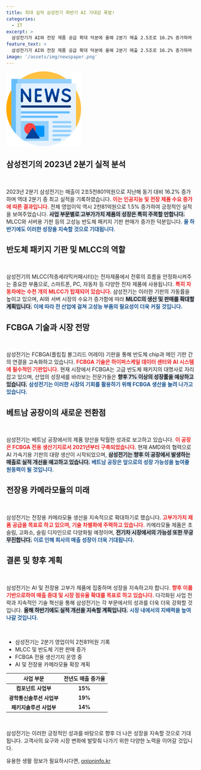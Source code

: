 ```yaml
---
title: 최대 실적 삼성전기 하반기 AI 기대감 폭발!
categories:
  - IT
excerpt: >
  삼성전기가 AI와 전장 제품 공급 확대 덕분에 올해 2분기 매출 2.5조로 16.2% 증가하며 사상 최고의 실적을 기록했습니다. 하반기에도 FCBGA와 MLCC 제품 공급 강화로 성장이 이어질 전망입니다.
feature_text: >
  삼성전기가 AI와 전장 제품 공급 확대 덕분에 올해 2분기 매출 2.5조로 16.2% 증가하며 사상 최고의 실적을 기록했습니다. 하반기에도 FCBGA와 MLCC 제품 공급 강화로 성장이 이어질 전망입니다.
image: '/assets/img/newspaper.png'
---
```


<p><img src="/assets/img/newspaper.png" alt="kimp 속보" /></p>

<h2 data-ke-size="size26">삼성전기의 2023년 2분기 실적 분석</h2>

<p data-ke-size="size16">&nbsp;</p> 

<p>2023년 2분기 삼성전기는 매출이 2조5천801억원으로 지난해 동기 대비 16.2% 증가하며 역대 2분기 중 최고 실적을 기록하였습니다. <b><span style="color: #ee2323;">이는 인공지능 및 전장 제품 수요 증가에 따른 결과입니다.</span></b> 전체 영업이익 역시 2천81억원으로 1.5% 증가하여 긍정적인 실적을 보여주었습니다. <b><span style="background-color: #21538527;">사업 부문별로 고부가가치 제품의 성장은 특히 주목할 만합니다.</span></b> MLCC와 서버용 기판 등의 고성능 반도체 패키지 기판 판매가 증가한 덕분입니다. <b><span style="color: #1a5490;">올 하반기에도 이러한 성장을 지속할 것으로 기대됩니다.</span></b></p>

<h2 data-ke-size="size26">반도체 패키지 기판 및 MLCC의 역할</h2>

<p data-ke-size="size16">&nbsp;</p> 

<p>삼성전기의 MLCC(적층세라믹커패시터)는 전자제품에서 전류의 흐름을 안정화시켜주는 중요한 부품으로, 스마트폰, PC, 자동차 등 다양한 전자 제품에 사용됩니다. <b><span style="color: #ee2323;">특히 자동차에는 수천 개의 MLCC가 탑재되어 있습니다.</span></b> 삼성전기는 이러한 기판의 가동률을 높이고 있으며, AI와 서버 시장의 수요가 증가함에 따라 <b><span style="background-color: #21538527;">MLCC의 생산 및 판매를 확대할 계획입니다.</span></b> <b><span style="color: #1a5490;">이에 따라 전 산업에 걸쳐 고성능 부품의 필요성이 더욱 커질 것입니다.</span></b></p>

<h2 data-ke-size="size26">FCBGA 기술과 시장 전망</h2>

<p data-ke-size="size16">&nbsp;</p> 

<p>삼성전기는 FCBGA(플립칩 볼그리드 어레이) 기판을 통해 반도체 chip과 메인 기판 간의 연결을 고속화하고 있습니다. <b><span style="color: #ee2323;">FCBGA 기술은 하이퍼스케일 데이터 센터와 AI 시스템에 필수적인 기판입니다.</span></b> 현재 시장에서 FCBGA는 고급 반도체 패키지의 대명사로 자리 잡고 있으며, 산업의 성장세를 바라보는 전문가들은 <b><span style="background-color: #21538527;">향후 7% 이상의 성장률을 예상하고 있습니다.</span></b> <b><span style="color: #1a5490;">삼성전기는 이러한 시장의 기회를 활용하기 위해 FCBGA 생산을 늘려 나가고 있습니다.</span></b></p>

<h2 data-ke-size="size26">베트남 공장이의 새로운 전환점</h2>

<p data-ke-size="size16">&nbsp;</p> 

<p>삼성전기는 베트남 공장에서의 제품 양산을 탁월한 성과로 보고하고 있습니다. <b><span style="color: #ee2323;">이 공장은 FCBGA 전용 생산기지로서 2021년부터 구축되었습니다.</span></b> 현재 AMD와의 협력으로 AI 가속기용 기판의 대량 생산이 시작되었으며, <b><span style="background-color: #21538527;">삼성전기는 향후 이 공장에서 발생하는 매출로 실적 개선을 예고하고 있습니다.</span></b> <b><span style="color: #1a5490;">베트남 공장은 앞으로의 성장 가능성을 높여줄 원동력이 될 것입니다.</span></b></p>

<h2 data-ke-size="size26">전장용 카메라모듈의 미래</h2>

<p data-ke-size="size16">&nbsp;</p> 

<p>삼성전기는 전장용 카메라모듈 생산을 지속적으로 확대하기로 했습니다. <b><span style="color: #ee2323;">고부가가치 제품 공급을 목표로 하고 있으며, 기술 차별화에 주력하고 있습니다.</span></b> 카메라모듈 제품은 초슬림, 고화소, 슬림 디자인으로 다양화될 예정이며, <b><span style="background-color: #21538527;">전기차 시장에서의 가능성 또한 무궁무진합니다.</span></b> <b><span style="color: #1a5490;">이로 인해 회사의 매출 성장이 더욱 기대됩니다.</span></b></p>

<h2 data-ke-size="size26">결론 및 향후 계획</h2>

<p data-ke-size="size16">&nbsp;</p> 

<p>삼성전기는 AI 및 전장용 고부가 제품에 집중하며 성장을 지속하고자 합니다. <b><span style="color: #ee2323;">향후 이를 기반으로하여 매출 증대 및 시장 점유율 확대를 목표로 하고 있습니다.</span></b> 다각화된 사업 전략과 지속적인 기술 혁신을 통해 삼성전기는 각 부문에서의 성과를 더욱 더욱 강화할 것입니다. <b><span style="background-color: #21538527;">올해 하반기에도 실적 개선을 지속할 계획입니다.</span></b> <b><span style="color: #1a5490;">시장 내에서의 지배력을 높여 나갈 것입니다.</span></b> </p>

<p data-ke-size="size16">&nbsp;</p> 

<ul>
    <li>삼성전기는 2분기 영업이익 2천81억원 기록</li>
    <li>MLCC 및 반도체 기판 판매 증가</li>
    <li>FCBGA 전용 생산기지 운영 중</li>
    <li>AI 및 전장용 카메라모듈 확장 계획</li>
</ul>

<table style="width: 100%;">
    <thead>
        <tr>
            <th style="text-align: center;">사업 부문</th>
            <th style="text-align: center;">전년도 매출 증가율</th>
        </tr>
    </thead>
    <tbody>
        <tr>
            <td style="text-align: center; height: 17px;"><b>컴포넌트 사업부</b></td>
            <td style="text-align: center; height: 17px;"><b>15%</b></td>
        </tr>
        <tr>
            <td style="text-align: center; height: 17px;"><b>광학통신솔루션 사업부</b></td>
            <td style="text-align: center; height: 17px;"><b>19%</b></td>
        </tr>
        <tr>
            <td style="text-align: center; height: 17px;"><b>패키지솔루션 사업부</b></td>
            <td style="text-align: center; height: 17px;"><b>14%</b></td>
        </tr>
    </tbody>
</table>

<p data-ke-size="size16">&nbsp;</p> 

<p>삼성전기는 이러한 긍정적인 성과를 바탕으로 향후 더 나은 성장을 지속할 것으로 기대됩니다. 고객사의 요구와 시장 변화에 발맞춰 나가기 위한 다양한 노력을 이어갈 것입니다.</p>
유용한 생활 정보가 필요하시다면, <a href="https://onioninfo.kr" rel="dofollow">onioninfo.kr</a>


